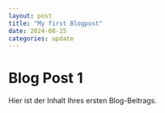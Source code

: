 ```yaml
---
layout: post
title: "My first Blogpost"
date: 2024-08-15
categories: update
---
```


# Blog Post 1

Hier ist der Inhalt Ihres ersten Blog-Beitrags.
